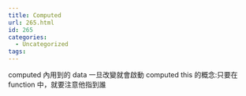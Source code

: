 ```yaml
---
title: Computed
url: 265.html
id: 265
categories:
  - Uncategorized
tags:
---
```


computed 內用到的 data 一旦改變就會啟動 computed
this 的概念:只要在 function 中，就要注意他指到誰
